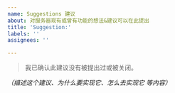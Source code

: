 ```yaml
---
name: Suggestions 建议
about: 对服务器现有或曾有功能的想法&建议可以在此提出
title: 'Suggestion:'
labels: ''
assignees: ''

---
```


> 我已确认此建议没有被提出过或被关闭。

*（描述这个建议、为什么要实现它、怎么去实现它 等内容）*

